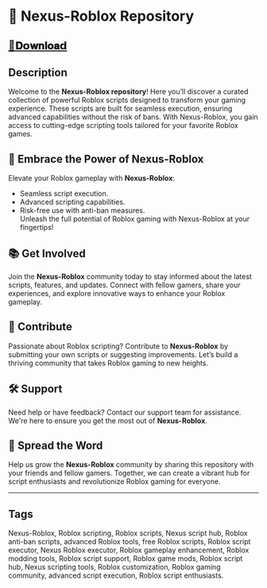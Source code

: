 
# 🚀 **Nexus-Roblox Repository**  
## [📁𝐃𝗼𝐰𝐧𝐥𝐨𝐚𝗱](../../releases)
## **Description**  

Welcome to the **Nexus-Roblox repository**! Here you’ll discover a curated collection of powerful Roblox scripts designed to transform your gaming experience. These scripts are built for seamless execution, ensuring advanced capabilities without the risk of bans. With Nexus-Roblox, you gain access to cutting-edge scripting tools tailored for your favorite Roblox games.  

## 🌟 **Embrace the Power of Nexus-Roblox**  

Elevate your Roblox gameplay with **Nexus-Roblox**:  
- Seamless script execution.  
- Advanced scripting capabilities.  
- Risk-free use with anti-ban measures.  
Unleash the full potential of Roblox gaming with Nexus-Roblox at your fingertips!  

## 📚 **Get Involved**  

Join the **Nexus-Roblox** community today to stay informed about the latest scripts, features, and updates. Connect with fellow gamers, share your experiences, and explore innovative ways to enhance your Roblox gameplay.  

## 🤝 **Contribute**  

Passionate about Roblox scripting? Contribute to **Nexus-Roblox** by submitting your own scripts or suggesting improvements. Let’s build a thriving community that takes Roblox gaming to new heights.  

## 🛠️ **Support**  

Need help or have feedback? Contact our support team for assistance. We're here to ensure you get the most out of **Nexus-Roblox**.  

## 📣 **Spread the Word**  

Help us grow the **Nexus-Roblox** community by sharing this repository with your friends and fellow gamers. Together, we can create a vibrant hub for script enthusiasts and revolutionize Roblox gaming for everyone.  

---  

## **Tags**  
Nexus-Roblox, Roblox scripting, Roblox scripts, Nexus script hub, Roblox anti-ban scripts, advanced Roblox tools, free Roblox scripts, Roblox script executor, Nexus Roblox executor, Roblox gameplay enhancement, Roblox modding tools, Roblox script support, Roblox game mods, Roblox script hub, Nexus scripting tools, Roblox customization, Roblox gaming community, advanced script execution, Roblox script enthusiasts.  
